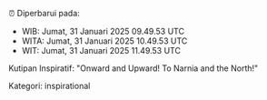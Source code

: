 ⏰ Diperbarui pada:
- WIB: Jumat, 31 Januari 2025 09.49.53 UTC
- WITA: Jumat, 31 Januari 2025 10.49.53 UTC
- WIT: Jumat, 31 Januari 2025 11.49.53 UTC

Kutipan Inspiratif:
"Onward and Upward!  To Narnia and the North!"


Kategori: inspirational

